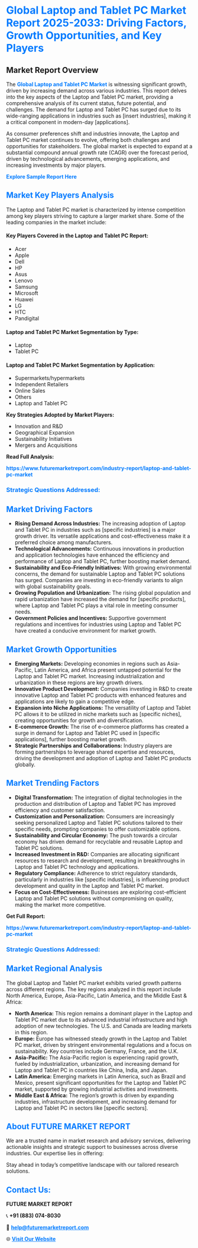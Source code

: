 <h1 style="color: #007BFF;">Global Laptop and Tablet PC Market Report 2025-2033: Driving Factors, Growth Opportunities, and Key Players</h1>

<section id="overview">
<h2>Market Report Overview</h2>
<p>The <a href="https://www.futuremarketreport.com/industry-report/laptop-and-tablet-pc-market" style="color: #007BFF; text-decoration: none;"><strong>Global Laptop and Tablet PC Market</strong></a> is witnessing significant growth, driven by increasing demand across various industries. This report delves into the key aspects of the Laptop and Tablet PC market, providing a comprehensive analysis of its current status, future potential, and challenges. The demand for Laptop and Tablet PC has surged due to its wide-ranging applications in industries such as [insert industries], making it a critical component in modern-day [applications].</p>
<p>As consumer preferences shift and industries innovate, the Laptop and Tablet PC market continues to evolve, offering both challenges and opportunities for stakeholders. The global market is expected to expand at a substantial compound annual growth rate (CAGR) over the forecast period, driven by technological advancements, emerging applications, and increasing investments by major players.</p>
</section>

<section id="overview">
<p><a href="https://www.futuremarketreport.com/request-sample/reportId=113409" style="color: #007BFF; text-decoration: none;"><strong>Explore Sample Report Here</strong></a></p>
</section>

<section id="key-players">
<h2 style="color: #007BFF;">Market Key Players Analysis</h2>
<p>The Laptop and Tablet PC market is characterized by intense competition among key players striving to capture a larger market share. Some of the leading companies in the market include:</p>
<h4>Key Players Covered in the Laptop and Tablet PC Report:</h4>
<ul><li>Acer</li><li>Apple</li><li>Dell</li><li>HP</li><li>Asus</li><li>Lenovo</li><li>Samsung</li><li>Microsoft</li><li>Huawei</li><li>LG</li><li>HTC</li><li>Pandigital</li></ul>
<h4>Laptop and Tablet PC Market Segmentation by Type:</h4>
<ul><li>Laptop</li><li>Tablet PC</li></ul>

<h4>Laptop and Tablet PC Market Segmentation by Application:</h4>
<ul><li>Supermarkets/hypermarkets</li><li>Independent Retailers</li><li>Online Sales</li><li>Others</li><li>Laptop and Tablet PC</li></ul>
<p><strong>Key Strategies Adopted by Market Players:</strong></p>
<ul>
<li>Innovation and R&D</li>
<li>Geographical Expansion</li>
<li>Sustainability Initiatives</li>
<li>Mergers and Acquisitions</li>
</ul>
</section>

<section>
<p><strong>Read Full Analysis: </strong></p><a href="https://www.futuremarketreport.com/industry-report/laptop-and-tablet-pc-market" style="color: #007BFF; text-decoration: none;"><strong>https://www.futuremarketreport.com/industry-report/laptop-and-tablet-pc-market</strong></a>
<h3 style="color: #007BFF;">Strategic Questions Addressed:</h3>
</section>

<section id="driving-factors">
<h2 style="color: #007BFF;">Market Driving Factors</h2>
<ul>
<li><strong>Rising Demand Across Industries:</strong> The increasing adoption of Laptop and Tablet PC in industries such as [specific industries] is a major growth driver. Its versatile applications and cost-effectiveness make it a preferred choice among manufacturers.</li>
<li><strong>Technological Advancements:</strong> Continuous innovations in production and application technologies have enhanced the efficiency and performance of Laptop and Tablet PC, further boosting market demand.</li>
<li><strong>Sustainability and Eco-Friendly Initiatives:</strong> With growing environmental concerns, the demand for sustainable Laptop and Tablet PC solutions has surged. Companies are investing in eco-friendly variants to align with global sustainability goals.</li>
<li><strong>Growing Population and Urbanization:</strong> The rising global population and rapid urbanization have increased the demand for [specific products], where Laptop and Tablet PC plays a vital role in meeting consumer needs.</li>
<li><strong>Government Policies and Incentives:</strong> Supportive government regulations and incentives for industries using Laptop and Tablet PC have created a conducive environment for market growth.</li>
</ul>
</section>

<section id="growth-opportunities">
<h2 style="color: #007BFF;">Market Growth Opportunities</h2>
<ul>
<li><strong>Emerging Markets:</strong> Developing economies in regions such as Asia-Pacific, Latin America, and Africa present untapped potential for the Laptop and Tablet PC market. Increasing industrialization and urbanization in these regions are key growth drivers.</li>
<li><strong>Innovative Product Development:</strong> Companies investing in R&D to create innovative Laptop and Tablet PC products with enhanced features and applications are likely to gain a competitive edge.</li>
<li><strong>Expansion into Niche Applications:</strong> The versatility of Laptop and Tablet PC allows it to be utilized in niche markets such as [specific niches], creating opportunities for growth and diversification.</li>
<li><strong>E-commerce Growth:</strong> The rise of e-commerce platforms has created a surge in demand for Laptop and Tablet PC used in [specific applications], further boosting market growth.</li>
<li><strong>Strategic Partnerships and Collaborations:</strong> Industry players are forming partnerships to leverage shared expertise and resources, driving the development and adoption of Laptop and Tablet PC products globally.</li>
</ul>
</section>

<section id="trending-factors">
<h2 style="color: #007BFF;">Market Trending Factors</h2>
<ul>
<li><strong>Digital Transformation:</strong> The integration of digital technologies in the production and distribution of Laptop and Tablet PC has improved efficiency and customer satisfaction.</li>
<li><strong>Customization and Personalization:</strong> Consumers are increasingly seeking personalized Laptop and Tablet PC solutions tailored to their specific needs, prompting companies to offer customizable options.</li>
<li><strong>Sustainability and Circular Economy:</strong> The push towards a circular economy has driven demand for recyclable and reusable Laptop and Tablet PC solutions.</li>
<li><strong>Increased Investment in R&D:</strong> Companies are allocating significant resources to research and development, resulting in breakthroughs in Laptop and Tablet PC technology and applications.</li>
<li><strong>Regulatory Compliance:</strong> Adherence to strict regulatory standards, particularly in industries like [specific industries], is influencing product development and quality in the Laptop and Tablet PC market.</li>
<li><strong>Focus on Cost-Effectiveness:</strong> Businesses are exploring cost-efficient Laptop and Tablet PC solutions without compromising on quality, making the market more competitive.</li>
</ul>
</section>

<section>
<p><strong>Get Full Report: </strong></p><a href="https://www.futuremarketreport.com/industry-report/laptop-and-tablet-pc-market" style="color: #007BFF; text-decoration: none;"><strong>https://www.futuremarketreport.com/industry-report/laptop-and-tablet-pc-market</strong></a>
<h3 style="color: #007BFF;">Strategic Questions Addressed:</h3>
</section>


<section id="regional-analysis">
<h2 style="color: #007BFF;">Market Regional Analysis</h2>
<p>The global Laptop and Tablet PC market exhibits varied growth patterns across different regions. The key regions analyzed in this report include North America, Europe, Asia-Pacific, Latin America, and the Middle East & Africa:</p>
<ul>
<li><strong>North America:</strong> This region remains a dominant player in the Laptop and Tablet PC market due to its advanced industrial infrastructure and high adoption of new technologies. The U.S. and Canada are leading markets in this region.</li>
<li><strong>Europe:</strong> Europe has witnessed steady growth in the Laptop and Tablet PC market, driven by stringent environmental regulations and a focus on sustainability. Key countries include Germany, France, and the U.K.</li>
<li><strong>Asia-Pacific:</strong> The Asia-Pacific region is experiencing rapid growth, fueled by industrialization, urbanization, and increasing demand for Laptop and Tablet PC in countries like China, India, and Japan.</li>
<li><strong>Latin America:</strong> Emerging markets in Latin America, such as Brazil and Mexico, present significant opportunities for the Laptop and Tablet PC market, supported by growing industrial activities and investments.</li>
<li><strong>Middle East & Africa:</strong> The region’s growth is driven by expanding industries, infrastructure development, and increasing demand for Laptop and Tablet PC in sectors like [specific sectors].</li>
</ul>
</section>

<footer>
<h2 style="color: #007BFF;">About FUTURE MARKET REPORT</h2>
<p>We are a trusted name in market research and advisory services, delivering actionable insights and strategic support to businesses across diverse industries. Our expertise lies in offering:</p>

<p>Stay ahead in today’s competitive landscape with our tailored research solutions.</p>

<h2 style="color: #007BFF;">Contact Us:</h2>
<p><strong>FUTURE MARKET REPORT</strong></p>
<p>📞 <strong>+91 (883) 074-8030</strong></p>
<p>📧 <strong><a href="mailto:help@futuremarketreport.com" style="color: #007BFF;">help@futuremarketreport.com</a></strong></p>
<p>🌐 <strong><a href="https://www.futuremarketreport.com/" style="color: #007BFF;">Visit Our Website</a></strong></p>
</footer>